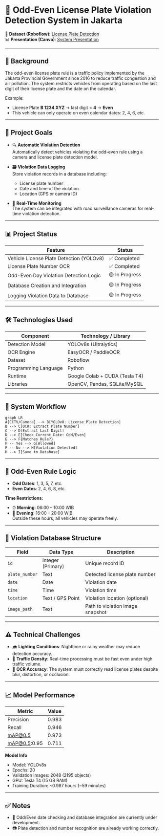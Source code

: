 # 🚗 Odd-Even License Plate Violation Detection System in Jakarta

🔗 **Dataset (Roboflow)**: [License Plate Detection](https://universe.roboflow.com/smartproject/deteksi-lisensi-plat)  
📊 **Presentation (Canva)**: [System Presentation](https://www.canva.com/design/DAGmFxCjSLA/lAMJdL2S9gwEHipRu3azxA/edit?utm_content=DAGmFxCjSLA&utm_campaign=designshare&utm_medium=link2&utm_source=sharebutton)

---

## 📌 Background

The odd-even license plate rule is a traffic policy implemented by the Jakarta Provincial Government since 2016 to reduce traffic congestion and air pollution. The system restricts vehicles from operating based on the last digit of their license plate and the date on the calendar.

Example:  
- License Plate **B 1234 XYZ** → last digit = **4** → **Even**  
- This vehicle can only operate on even calendar dates: 2, 4, 6, etc.

---

## 🎯 Project Goals

- 🔍 **Automatic Violation Detection**  
  Automatically detect vehicles violating the odd-even rule using a camera and license plate detection model.

- 🗃 **Violation Data Logging**  
  Store violation records in a database including:
  - License plate number
  - Date and time of the violation
  - Location (GPS or camera ID)

- 📡 **Real-Time Monitoring**  
  The system can be integrated with road surveillance cameras for real-time violation detection.

---

## 📊 Project Status

| Feature                                      | Status        |
|---------------------------------------------|---------------|
| Vehicle License Plate Detection (YOLOv8)    | ✅ Completed   |
| License Plate Number OCR                    | ✅ Completed   |
| Odd-Even Day Violation Detection Logic      | 🟡 In Progress |
| Database Creation and Integration           | 🟡 In Progress |
| Logging Violation Data to Database          | 🟡 In Progress |

---

## 🛠️ Technologies Used

| Component            | Technology / Library         |
|----------------------|------------------------------|
| Detection Model      | YOLOv8s (Ultralytics)         |
| OCR Engine           | EasyOCR / PaddleOCR           |
| Dataset              | Roboflow                      |
| Programming Language | Python                        |
| Runtime              | Google Colab + CUDA (Tesla T4)|
| Libraries            | OpenCV, Pandas, SQLite/MySQL  |

---

## 🔄 System Workflow

```mermaid
graph LR
A[CCTV/Camera] --> B[YOLOv8: License Plate Detection]
B --> C[OCR: Extract Plate Number]
C --> D[Extract Last Digit]
D --> E[Check Current Date: Odd/Even]
E --> F{Matches Rule?}
F -- Yes --> G[Allowed]
F -- No --> H[Violation Detected]
H --> I[Save to Database]
```

---

## 📅 Odd-Even Rule Logic

- **Odd Dates**: 1, 3, 5, 7, etc.  
- **Even Dates**: 2, 4, 6, 8, etc.

**Time Restrictions:**  
- ⏰ **Morning**: 06:00 – 10:00 WIB  
- 🌇 **Evening**: 16:00 – 20:00 WIB  
Outside these hours, all vehicles may operate freely.

---

## 🧾 Violation Database Structure

| Field           | Data Type         | Description                       |
|------------------|--------------------|-----------------------------------|
| `id`             | Integer (Primary)  | Unique record ID                  |
| `plate_number`   | Text               | Detected license plate number     |
| `date`           | Date               | Violation date                    |
| `time`           | Time               | Violation time                    |
| `location`       | Text / GPS Point   | Violation location (optional)     |
| `image_path`     | Text               | Path to violation image snapshot  |

---

## ⚠️ Technical Challenges

- 🌧 **Lighting Conditions**: Nighttime or rainy weather may reduce detection accuracy.
- 🚗 **Traffic Density**: Real-time processing must be fast even under high traffic volume.
- 🔎 **OCR Accuracy**: The system must correctly read license plates despite blur, distortion, or occlusion.

---

## 📈 Model Performance

| Metric       | Value     |
|--------------|-----------|
| Precision    | 0.983     |
| Recall       | 0.946     |
| mAP@0.5      | 0.973     |
| mAP@0.5:0.95 | 0.711     |

**Model Info**  
- Model: YOLOv8s  
- Epochs: 20  
- Validation Images: 2048 (2195 objects)  
- GPU: Tesla T4 (15 GB RAM)  
- Training Duration: ~0.987 hours (~59 minutes)

---

## ✅ Notes

- 🚧 Odd/Even date checking and database integration are currently under development.
- 📷 Plate detection and number recognition are already working correctly.
